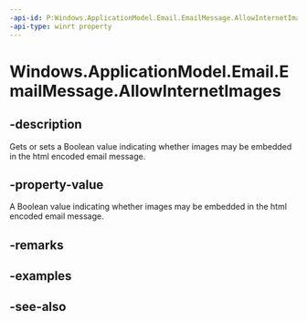 ```yaml
---
-api-id: P:Windows.ApplicationModel.Email.EmailMessage.AllowInternetImages
-api-type: winrt property
---
```


<!-- Property syntax
public bool AllowInternetImages { get;  set; }
-->

# Windows.ApplicationModel.Email.EmailMessage.AllowInternetImages

## -description
Gets or sets a Boolean value indicating whether images may be embedded in the html encoded email message.

## -property-value
A Boolean value indicating whether images may be embedded in the html encoded email message.

## -remarks

## -examples

## -see-also
